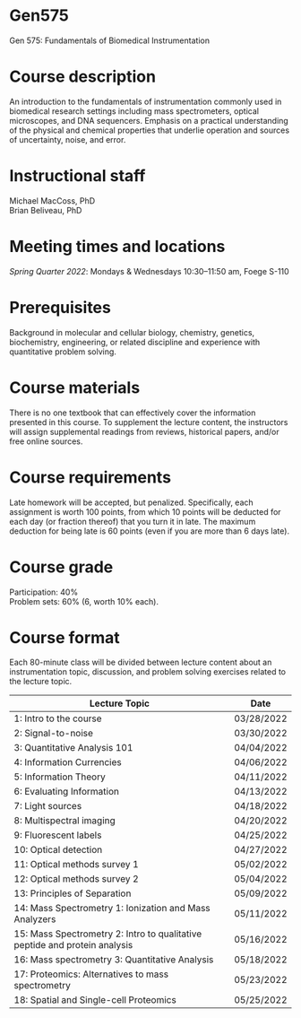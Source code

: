 # Gen575
Gen 575: Fundamentals of Biomedical Instrumentation

# Course description
An introduction to the fundamentals of instrumentation commonly used in biomedical research settings including mass spectrometers, optical microscopes, and DNA sequencers. Emphasis on a practical understanding of the physical and chemical properties that underlie operation and sources of uncertainty, noise, and error. 

# Instructional staff
Michael MacCoss, PhD \
Brian Beliveau, PhD

# Meeting times and locations
_Spring Quarter 2022_: Mondays & Wednesdays 10:30–11:50 am, Foege S-110

# Prerequisites
Background in molecular and cellular biology, chemistry, genetics, biochemistry, engineering, or related discipline and experience with quantitative problem solving.

# Course materials
There is no one textbook that can effectively cover the information presented in this course. To supplement the lecture content, the instructors will assign supplemental readings from reviews, historical papers, and/or free online sources.

# Course requirements
Late homework will be accepted, but penalized. Specifically, each assignment is worth 100 points, from which 10 points will be deducted for each day (or fraction thereof) that you turn it in late. The maximum deduction for being late is 60 points (even if you are more than 6 days late).

# Course grade
Participation: 40% \
Problem sets: 60% (6, worth 10% each).

# Course format
Each 80-minute class will be divided between lecture content about an instrumentation topic, discussion, and problem solving exercises related to the lecture topic.

| Lecture Topic                                                              | Date       |
|----------------------------------------------------------------------------|------------|
| 1: Intro to the course                                                     | 03/28/2022 |
| 2: Signal-to-noise                                                         | 03/30/2022 |
| 3: Quantitative Analysis 101                                               | 04/04/2022 |
| 4: Information Currencies                                                  | 04/06/2022 |
| 5: Information Theory                                                      | 04/11/2022 |
| 6: Evaluating Information                                                  | 04/13/2022 |
| 7: Light sources                                                           | 04/18/2022 |
| 8: Multispectral imaging                                                   | 04/20/2022 |
| 9: Fluorescent labels                                                      | 04/25/2022 |
| 10: Optical detection                                                      | 04/27/2022 |
| 11: Optical methods survey 1                                               | 05/02/2022 |
| 12: Optical methods survey 2                                               | 05/04/2022 |
| 13: Principles of Separation                                               | 05/09/2022 |
| 14: Mass Spectrometry 1: Ionization and Mass Analyzers                     | 05/11/2022 |
| 15: Mass Spectrometry 2: Intro to qualitative peptide and protein analysis | 05/16/2022 |
| 16: Mass spectrometry 3: Quantitative Analysis                             | 05/18/2022 |
| 17: Proteomics: Alternatives to mass spectrometry                          | 05/23/2022 |
| 18: Spatial and Single-cell Proteomics                                     | 05/25/2022 |
